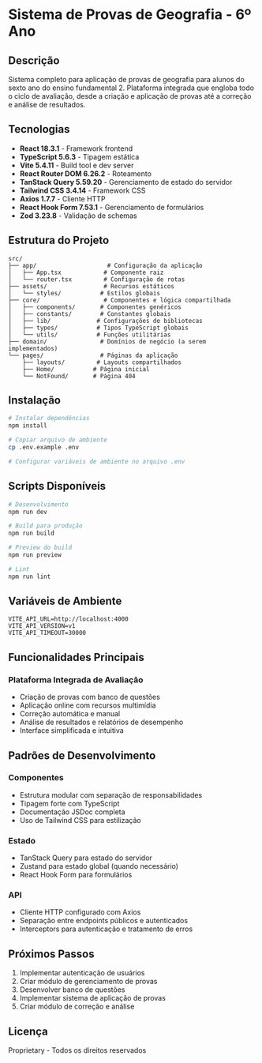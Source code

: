 # Sistema de Provas de Geografia - 6º Ano

## Descrição

Sistema completo para aplicação de provas de geografia para alunos do sexto ano do ensino fundamental 2. Plataforma integrada que engloba todo o ciclo de avaliação, desde a criação e aplicação de provas até a correção e análise de resultados.

## Tecnologias

- **React 18.3.1** - Framework frontend
- **TypeScript 5.6.3** - Tipagem estática
- **Vite 5.4.11** - Build tool e dev server
- **React Router DOM 6.26.2** - Roteamento
- **TanStack Query 5.59.20** - Gerenciamento de estado do servidor
- **Tailwind CSS 3.4.14** - Framework CSS
- **Axios 1.7.7** - Cliente HTTP
- **React Hook Form 7.53.1** - Gerenciamento de formulários
- **Zod 3.23.8** - Validação de schemas

## Estrutura do Projeto

```
src/
├── app/                    # Configuração da aplicação
│   ├── App.tsx            # Componente raiz
│   └── router.tsx         # Configuração de rotas
├── assets/                # Recursos estáticos
│   └── styles/           # Estilos globais
├── core/                  # Componentes e lógica compartilhada
│   ├── components/       # Componentes genéricos
│   ├── constants/        # Constantes globais
│   ├── lib/             # Configurações de bibliotecas
│   ├── types/           # Tipos TypeScript globais
│   └── utils/           # Funções utilitárias
├── domain/               # Domínios de negócio (a serem implementados)
└── pages/                # Páginas da aplicação
    ├── layouts/         # Layouts compartilhados
    ├── Home/           # Página inicial
    └── NotFound/       # Página 404
```

## Instalação

```bash
# Instalar dependências
npm install

# Copiar arquivo de ambiente
cp .env.example .env

# Configurar variáveis de ambiente no arquivo .env
```

## Scripts Disponíveis

```bash
# Desenvolvimento
npm run dev

# Build para produção
npm run build

# Preview do build
npm run preview

# Lint
npm run lint
```

## Variáveis de Ambiente

```env
VITE_API_URL=http://localhost:4000
VITE_API_VERSION=v1
VITE_API_TIMEOUT=30000
```

## Funcionalidades Principais

### Plataforma Integrada de Avaliação

- Criação de provas com banco de questões
- Aplicação online com recursos multimídia
- Correção automática e manual
- Análise de resultados e relatórios de desempenho
- Interface simplificada e intuitiva

## Padrões de Desenvolvimento

### Componentes

- Estrutura modular com separação de responsabilidades
- Tipagem forte com TypeScript
- Documentação JSDoc completa
- Uso de Tailwind CSS para estilização

### Estado

- TanStack Query para estado do servidor
- Zustand para estado global (quando necessário)
- React Hook Form para formulários

### API

- Cliente HTTP configurado com Axios
- Separação entre endpoints públicos e autenticados
- Interceptors para autenticação e tratamento de erros

## Próximos Passos

1. Implementar autenticação de usuários
2. Criar módulo de gerenciamento de provas
3. Desenvolver banco de questões
4. Implementar sistema de aplicação de provas
5. Criar módulo de correção e análise

## Licença

Proprietary - Todos os direitos reservados